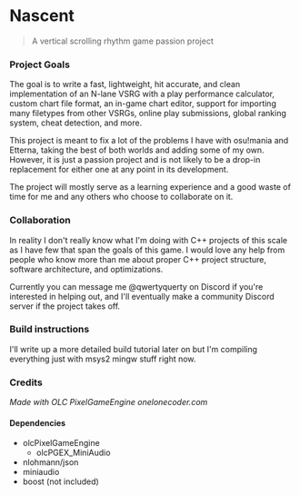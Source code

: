 # Nascent

> A vertical scrolling rhythm game passion project

### Project Goals

The goal is to write a fast, lightweight, hit accurate, and clean implementation of an N-lane VSRG with a play performance calculator, custom chart file format, an in-game chart editor, support for importing many filetypes from other VSRGs, online play submissions, global ranking system, cheat detection, and more.

This project is meant to fix a lot of the problems I have with osu!mania and Etterna, taking the best of both worlds and adding some of my own. However, it is just a passion project and is not likely to be a drop-in replacement for either one at any point in its development.

The project will mostly serve as a learning experience and a good waste of time for me and any others who choose to collaborate on it.

### Collaboration

In reality I don't really know what I'm doing with C++ projects of this scale as I have few that span the goals of this game. I would love any help from people who know more than me about proper C++ project structure, software architecture, and optimizations.

Currently you can message me @qwertyquerty on Discord if you're interested in helping out, and I'll eventually make a community Discord server if the project takes off.

### Build instructions

I'll write up a more detailed build tutorial later on but I'm compiling everything just with msys2 mingw stuff right now.

### Credits

*Made with OLC PixelGameEngine onelonecoder.com*

#### Dependencies

- olcPixelGameEngine
  - olcPGEX_MiniAudio
- nlohmann/json
- miniaudio
- boost (not included)
